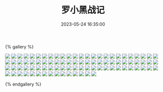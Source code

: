 ﻿---
title: 罗小黑战记
date: 2023-05-24 16:35:00
comments: false
---

{% gallery %}

![](https://fastly.jsdelivr.net/gh/1405720461/images@master/Luo_XiaoHei/1.avif)
![](https://fastly.jsdelivr.net/gh/1405720461/images@master/Luo_XiaoHei/2.avif)
![](https://fastly.jsdelivr.net/gh/1405720461/images@master/Luo_XiaoHei/3.avif)
![](https://fastly.jsdelivr.net/gh/1405720461/images@master/Luo_XiaoHei/4.avif)
![](https://fastly.jsdelivr.net/gh/1405720461/images@master/Luo_XiaoHei/5.avif)
![](https://fastly.jsdelivr.net/gh/1405720461/images@master/Luo_XiaoHei/6.avif)
![](https://fastly.jsdelivr.net/gh/1405720461/images@master/Luo_XiaoHei/7.avif)
![](https://fastly.jsdelivr.net/gh/1405720461/images@master/Luo_XiaoHei/8.avif)
![](https://fastly.jsdelivr.net/gh/1405720461/images@master/Luo_XiaoHei/9.avif)
![](https://fastly.jsdelivr.net/gh/1405720461/images@master/Luo_XiaoHei/10.avif)
![](https://fastly.jsdelivr.net/gh/1405720461/images@master/Luo_XiaoHei/11.avif)
![](https://fastly.jsdelivr.net/gh/1405720461/images@master/Luo_XiaoHei/12.avif)
![](https://fastly.jsdelivr.net/gh/1405720461/images@master/Luo_XiaoHei/13.avif)
![](https://fastly.jsdelivr.net/gh/1405720461/images@master/Luo_XiaoHei/14.avif)
![](https://fastly.jsdelivr.net/gh/1405720461/images@master/Luo_XiaoHei/15.avif)
![](https://fastly.jsdelivr.net/gh/1405720461/images@master/Luo_XiaoHei/16.avif)
![](https://fastly.jsdelivr.net/gh/1405720461/images@master/Luo_XiaoHei/17.avif)
![](https://fastly.jsdelivr.net/gh/1405720461/images@master/Luo_XiaoHei/18.avif)
![](https://fastly.jsdelivr.net/gh/1405720461/images@master/Luo_XiaoHei/19.avif)
![](https://fastly.jsdelivr.net/gh/1405720461/images@master/Luo_XiaoHei/20.avif)
![](https://fastly.jsdelivr.net/gh/1405720461/images@master/Luo_XiaoHei/21.avif)
![](https://fastly.jsdelivr.net/gh/1405720461/images@master/Luo_XiaoHei/22.avif)
![](https://fastly.jsdelivr.net/gh/1405720461/images@master/Luo_XiaoHei/23.avif)
![](https://fastly.jsdelivr.net/gh/1405720461/images@master/Luo_XiaoHei/24.avif)
![](https://fastly.jsdelivr.net/gh/1405720461/images@master/Luo_XiaoHei/25.avif)
![](https://fastly.jsdelivr.net/gh/1405720461/images@master/Luo_XiaoHei/26.avif)
![](https://fastly.jsdelivr.net/gh/1405720461/images@master/Luo_XiaoHei/27.avif)
![](https://fastly.jsdelivr.net/gh/1405720461/images@master/Luo_XiaoHei/28.avif)
![](https://fastly.jsdelivr.net/gh/1405720461/images@master/Luo_XiaoHei/29.avif)
![](https://fastly.jsdelivr.net/gh/1405720461/images@master/Luo_XiaoHei/30.avif)
![](https://fastly.jsdelivr.net/gh/1405720461/images@master/Luo_XiaoHei/31.avif)
![](https://fastly.jsdelivr.net/gh/1405720461/images@master/Luo_XiaoHei/32.avif)
![](https://fastly.jsdelivr.net/gh/1405720461/images@master/Luo_XiaoHei/33.avif)
![](https://fastly.jsdelivr.net/gh/1405720461/images@master/Luo_XiaoHei/34.avif)
![](https://fastly.jsdelivr.net/gh/1405720461/images@master/Luo_XiaoHei/35.avif)
![](https://fastly.jsdelivr.net/gh/1405720461/images@master/Luo_XiaoHei/36.avif)
![](https://fastly.jsdelivr.net/gh/1405720461/images@master/Luo_XiaoHei/37.avif)
![](https://fastly.jsdelivr.net/gh/1405720461/images@master/Luo_XiaoHei/38.avif)
![](https://fastly.jsdelivr.net/gh/1405720461/images@master/Luo_XiaoHei/39.avif)
![](https://fastly.jsdelivr.net/gh/1405720461/images@master/Luo_XiaoHei/40.avif)
![](https://fastly.jsdelivr.net/gh/1405720461/images@master/Luo_XiaoHei/41.avif)
![](https://fastly.jsdelivr.net/gh/1405720461/images@master/Luo_XiaoHei/42.avif)
![](https://fastly.jsdelivr.net/gh/1405720461/images@master/Luo_XiaoHei/43.avif)
![](https://fastly.jsdelivr.net/gh/1405720461/images@master/Luo_XiaoHei/44.avif)
![](https://fastly.jsdelivr.net/gh/1405720461/images@master/Luo_XiaoHei/45.avif)
![](https://fastly.jsdelivr.net/gh/1405720461/images@master/Luo_XiaoHei/46.avif)
![](https://fastly.jsdelivr.net/gh/1405720461/images@master/Luo_XiaoHei/47.avif)
![](https://fastly.jsdelivr.net/gh/1405720461/images@master/Luo_XiaoHei/48.avif)
![](https://fastly.jsdelivr.net/gh/1405720461/images@master/Luo_XiaoHei/49.avif)
![](https://fastly.jsdelivr.net/gh/1405720461/images@master/Luo_XiaoHei/50.avif)
![](https://fastly.jsdelivr.net/gh/1405720461/images@master/Luo_XiaoHei/51.avif)
![](https://fastly.jsdelivr.net/gh/1405720461/images@master/Luo_XiaoHei/52.avif)
![](https://fastly.jsdelivr.net/gh/1405720461/images@master/Luo_XiaoHei/53.avif)
![](https://fastly.jsdelivr.net/gh/1405720461/images@master/Luo_XiaoHei/54.avif)
![](https://fastly.jsdelivr.net/gh/1405720461/images@master/Luo_XiaoHei/55.avif)
![](https://fastly.jsdelivr.net/gh/1405720461/images@master/Luo_XiaoHei/56.avif)
![](https://fastly.jsdelivr.net/gh/1405720461/images@master/Luo_XiaoHei/57.avif)
![](https://fastly.jsdelivr.net/gh/1405720461/images@master/Luo_XiaoHei/58.avif)
![](https://fastly.jsdelivr.net/gh/1405720461/images@master/Luo_XiaoHei/59.avif)
![](https://fastly.jsdelivr.net/gh/1405720461/images@master/Luo_XiaoHei/60.avif)
![](https://fastly.jsdelivr.net/gh/1405720461/images@master/Luo_XiaoHei/61.avif)
![](https://fastly.jsdelivr.net/gh/1405720461/images@master/Luo_XiaoHei/62.avif)
![](https://fastly.jsdelivr.net/gh/1405720461/images@master/Luo_XiaoHei/63.avif)
![](https://fastly.jsdelivr.net/gh/1405720461/images@master/Luo_XiaoHei/64.avif)
![](https://fastly.jsdelivr.net/gh/1405720461/images@master/Luo_XiaoHei/65.avif)
![](https://fastly.jsdelivr.net/gh/1405720461/images@master/Luo_XiaoHei/66.avif)
![](https://fastly.jsdelivr.net/gh/1405720461/images@master/Luo_XiaoHei/67.avif)
![](https://fastly.jsdelivr.net/gh/1405720461/images@master/Luo_XiaoHei/68.avif)
![](https://fastly.jsdelivr.net/gh/1405720461/images@master/Luo_XiaoHei/69.avif)
![](https://fastly.jsdelivr.net/gh/1405720461/images@master/Luo_XiaoHei/70.avif)
![](https://fastly.jsdelivr.net/gh/1405720461/images@master/Luo_XiaoHei/71.avif)
![](https://fastly.jsdelivr.net/gh/1405720461/images@master/Luo_XiaoHei/72.avif)
![](https://fastly.jsdelivr.net/gh/1405720461/images@master/Luo_XiaoHei/73.avif)
![](https://fastly.jsdelivr.net/gh/1405720461/images@master/Luo_XiaoHei/74.avif)
![](https://fastly.jsdelivr.net/gh/1405720461/images@master/Luo_XiaoHei/75.avif)
![](https://fastly.jsdelivr.net/gh/1405720461/images@master/Luo_XiaoHei/76.avif)
![](https://fastly.jsdelivr.net/gh/1405720461/images@master/Luo_XiaoHei/77.avif)
![](https://fastly.jsdelivr.net/gh/1405720461/images@master/Luo_XiaoHei/78.avif)
![](https://fastly.jsdelivr.net/gh/1405720461/images@master/Luo_XiaoHei/79.avif)
![](https://fastly.jsdelivr.net/gh/1405720461/images@master/Luo_XiaoHei/80.avif)
![](https://fastly.jsdelivr.net/gh/1405720461/images@master/Luo_XiaoHei/81.avif)
![](https://fastly.jsdelivr.net/gh/1405720461/images@master/Luo_XiaoHei/82.avif)
![](https://fastly.jsdelivr.net/gh/1405720461/images@master/Luo_XiaoHei/83.avif)
![](https://fastly.jsdelivr.net/gh/1405720461/images@master/Luo_XiaoHei/84.avif)
![](https://fastly.jsdelivr.net/gh/1405720461/images@master/Luo_XiaoHei/85.avif)
![](https://fastly.jsdelivr.net/gh/1405720461/images@master/Luo_XiaoHei/86.avif)
![](https://fastly.jsdelivr.net/gh/1405720461/images@master/Luo_XiaoHei/87.avif)
![](https://fastly.jsdelivr.net/gh/1405720461/images@master/Luo_XiaoHei/88.avif)
![](https://fastly.jsdelivr.net/gh/1405720461/images@master/Luo_XiaoHei/89.avif)
![](https://fastly.jsdelivr.net/gh/1405720461/images@master/Luo_XiaoHei/90.avif)

{% endgallery %}
